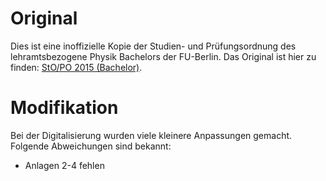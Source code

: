 
# Original
Dies ist eine inoffizielle Kopie der Studien- und Prüfungsordnung des lehramtsbezogene Physik Bachelors der FU-Berlin.
Das Original ist hier zu finden: [StO/PO 2015 (Bachelor)](https://www.imp.fu-berlin.de/fbv/pruefungsbuero/Studien--und-Pruefungsordnungen/StOPO-2015.pdf).

# Modifikation
Bei der Digitalisierung wurden viele kleinere Anpassungen gemacht. Folgende Abweichungen sind bekannt:

- Anlagen 2-4 fehlen

